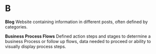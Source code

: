 # B


**Blog**
Website containing information in different posts, often defined by categories.


**Business Process Flows**
Defined action steps and stages to determine a business Process or follow up flows, data needed to proceed or ability to visually display process steps.